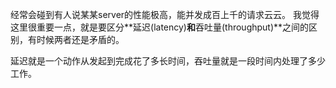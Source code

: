 经常会碰到有人说某某server的性能极高，能并发成百上千的请求云云。
我觉得这里很重要一点，就是要区分**延迟(latency)**和**吞吐量(throughput)**之间的区别，有时候两者还是矛盾的。

延迟就是一个动作从发起到完成花了多长时间，吞吐量就是一段时间内处理了多少工作。
